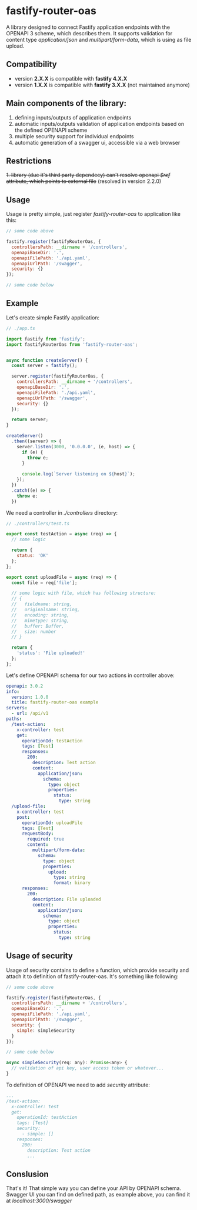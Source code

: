 # fastify-router-oas

A library designed to connect Fastify application endpoints with the OPENAPI 3 scheme, which describes them. It supports validation for content type *application/json* and *multipart/form-data*, which is using as file upload.

## Compatibility

- version **2.X.X** is compatible with **fastify 4.X.X**
- version **1.X.X** is compatible with **fastify 3.X.X** (not maintained anymore)
 
## Main components of the library:

1. defining inputs/outputs of application endpoints
2. automatic inputs/outputs validation of application endpoints based on the defined OPENAPI scheme
3. multiple security support for individual endpoints
4. automatic generation of a swagger ui, accessible via a web browser

## Restrictions

~~1. library (due it's third party dependecy) can't resolve openapi *$ref* attribute, which points to external file~~ (resolved in version 2.2.0)

## Usage

Usage is pretty simple, just register *fastify-router-oas* to application like this:

```javascript
// some code above

fastify.register(fastifyRouterOas, {
  controllersPath: __dirname + '/controllers',
  openapiBaseDir: '.',
  openapiFilePath: './api.yaml',
  openapiUrlPath: '/swagger',
  security: {}
});

// some code below
```

## Example

Let's create simple Fastify application:

```javascript
// ./app.ts

import fastify from 'fastify';
import fastifyRouterOas from 'fastify-router-oas';


async function createServer() {
  const server = fastify();

  server.register(fastifyRouterOas, {
    controllersPath: __dirname + '/controllers',
    openapiBaseDir: '.',
    openapiFilePath: './api.yaml',
    openapiUrlPath: '/swagger',
    security: {}
  });

  return server;
}

createServer()
  .then((server) => {
    server.listen(3000, '0.0.0.0', (e, host) => {
      if (e) {
        throw e;
      }
      
      console.log(`Server listening on ${host}`);
    });
  })
  .catch((e) => {
    throw e;
  })
```

We need a controller in *./controllers* directory:

```javascript
// ./controllers/test.ts

export const testAction = async (req) => {
  // some logic

  return {
    status: 'OK'
  };
};

export const uploadFile = async (req) => {
  const file = req['file'];

  // some logic with file, which has following structure:
  // {
  //   fieldname: string,
  //   originalname: string,
  //   encoding: string,
  //   mimetype: string,
  //   buffer: Buffer,
  //   size: number
  // }

  return {
    'status': 'File uploaded!'
  };
};
```

Let's define OPENAPI schema for our two actions in controller above:

```yaml
openapi: 3.0.2
info:
  version: 1.0.0
  title: fastify-router-oas example
servers:
  - url: /api/v1
paths:
  /test-action:
    x-controller: test
    get:
      operationId: testAction
      tags: [Test]
      responses:
        200:
          description: Test action
          content:
            application/json:
              schema:
                type: object
                properties:
                  status:
                    type: string
  /upload-file:
    x-controller: test
    post:
      operationId: uploadFile
      tags: [Test]
      requestBody:
        required: true
        content:
          multipart/form-data:
            schema:
              type: object
              properties:
                upload:
                  type: string
                  format: binary
      responses:
        200:
          description: File uploaded
          content:
            application/json:
              schema:
                type: object
                properties:
                  status:
                    type: string
```

## Usage of security

Usage of security contains to define a function, which provide security and attach it to definition of fastify-router-oas. It's something like following:

```javascript
// some code above

fastify.register(fastifyRouterOas, {
  controllersPath: __dirname + '/controllers',
  openapiBaseDir: '.',
  openapiFilePath: './api.yaml',
  openapiUrlPath: '/swagger',
  security: {
    simple: simpleSecurity
  }
});

// some code below

async simpleSecurity(req: any): Promise<any> {
  // validation of api key, user access token or whatever...
}
```

To definition of OPENAPI we need to add *security* attribute:

```yaml
...
/test-action:
  x-controller: test
  get:
    operationId: testAction
    tags: [Test]
    security:
      - simple: []
    responses:
      200:
        description: Test action
        ...
```

## Conslusion

That's it! That simple way you can define your API by OPENAPI schema. Swagger UI you can find on defined path, as example above, you can find it at *localhost:3000/swagger*